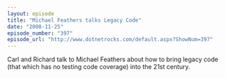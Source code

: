```yaml
---
layout: episode
title: "Michael Feathers talks Legacy Code"
date: "2008-11-25"
episode_number: "397"
episode_url: "http://www.dotnetrocks.com/default.aspx?ShowNum=397"
---
```


Carl and Richard talk to Michael Feathers about how to bring legacy code (that which has no testing code coverage) into the 21st century.
